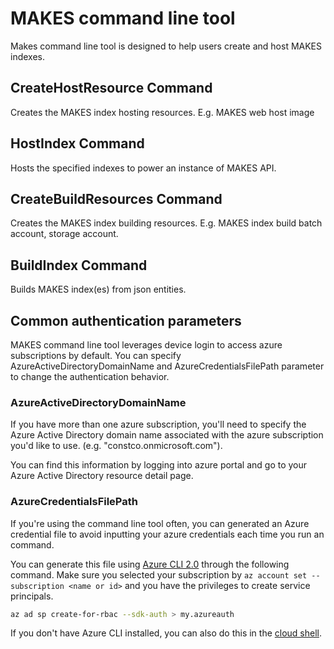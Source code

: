 # MAKES command line tool

Makes command line tool is designed to help users create and host MAKES indexes.

## CreateHostResource Command

Creates the MAKES index hosting resources. E.g. MAKES web host image

## HostIndex Command

Hosts the specified indexes to power an instance of MAKES API.

## CreateBuildResources Command

Creates the MAKES index building resources. E.g. MAKES index build batch account, storage account.

## BuildIndex Command

Builds MAKES index(es) from json entities.

## Common authentication parameters

MAKES command line tool leverages device login to access azure subscriptions by default. You can specify AzureActiveDirectoryDomainName and AzureCredentialsFilePath parameter to change the authentication behavior.

### AzureActiveDirectoryDomainName

If you have more than one azure subscription, you'll need to specify the Azure Active Directory domain name associated with the azure subscription you'd like to use. (e.g. "constco.onmicrosoft.com").

You can find this information by logging into azure portal and go to your Azure Active Directory resource detail page.

### AzureCredentialsFilePath

If you're using the command line tool often, you can generated an Azure credential file to avoid inputting your azure credentials each time you run an command.

You can generate this file using [Azure CLI 2.0](https://github.com/Azure/azure-cli) through the following command. Make sure you selected your subscription by `az account set --subscription <name or id>` and you have the privileges to create service principals.

```bash
az ad sp create-for-rbac --sdk-auth > my.azureauth
```

If you don't have Azure CLI installed, you can also do this in the [cloud shell](https://docs.microsoft.com/azure/cloud-shell/quickstart).
